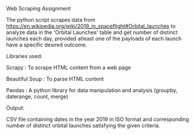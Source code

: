 Web Scraping Assignment

The python script scrapes data from https://en.wikipedia.org/wiki/2019_in_spaceflight#Orbital_launches to analyze data in the 'Orbital Launches' table and get number of distinct launches each day, provided atleast one of the payloads of each launch have a specific desired outcome.

Libraries used:

Scrapy : To scrape HTML content from a web page

Beautiful Soup : To parse HTML content

Pandas : A python library for data manipulation and analysis (groupby, daterange, count, merge)


Output:

CSV file containing dates in the year 2019 in ISO format and corresponding number of distinct orbital launches satisfying the given criteria.
